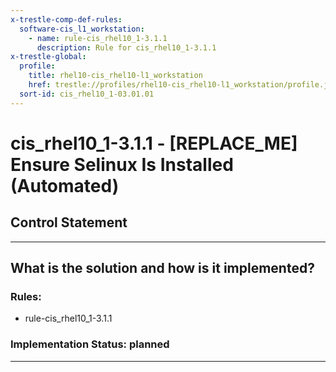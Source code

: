 ```yaml
---
x-trestle-comp-def-rules:
  software-cis_l1_workstation:
    - name: rule-cis_rhel10_1-3.1.1
      description: Rule for cis_rhel10_1-3.1.1
x-trestle-global:
  profile:
    title: rhel10-cis_rhel10-l1_workstation
    href: trestle://profiles/rhel10-cis_rhel10-l1_workstation/profile.json
  sort-id: cis_rhel10_1-03.01.01
---
```


# cis_rhel10_1-3.1.1 - \[REPLACE_ME\] Ensure Selinux Is Installed (Automated)

## Control Statement

______________________________________________________________________

## What is the solution and how is it implemented?

<!-- For implementation status enter one of: implemented, partial, planned, alternative, not-applicable -->

<!-- Note that the list of rules under ### Rules: is read-only and changes will not be captured after assembly to JSON -->

<!-- Add control implementation description here for control: cis_rhel10_1-3.1.1 -->

### Rules:

  - rule-cis_rhel10_1-3.1.1

### Implementation Status: planned

______________________________________________________________________
